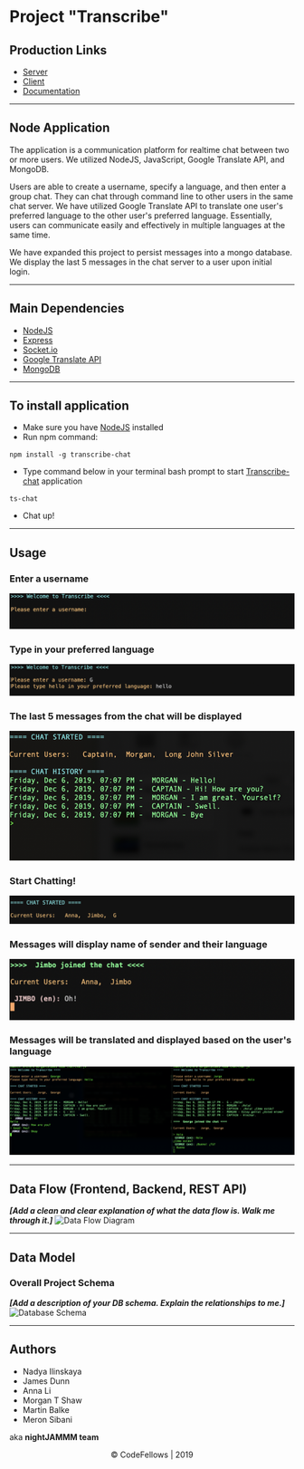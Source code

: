 # Project "Transcribe"
## Production Links

* [Server](https://transcribe-jamm.herokuapp.com) 
* [Client](https://www.npmjs.com/package/transcribe-chat)
* [Documentation](https://n14-transcribe.herokuapp.com/docs/)

---------------------------------
## Node Application

The application is a communication platform for realtime chat between two or more users. We utilized NodeJS, JavaScript, Google Translate API, and MongoDB. 

Users are able to create a username, specify a language, and then enter a group chat. They can chat through command line to other users in the same chat server. We have utilized Google Translate API to translate one user's preferred language to the other user's preferred language. Essentially, users can communicate easily and effectively in multiple languages at the same time. 

We have expanded this project to persist messages into a mongo database. We display the last 5 messages in the chat server to a user upon initial login. 

---------------------------------

## Main Dependencies

- [NodeJS](https://nodejs.org/en/)
- [Express](https://expressjs.com/) 
- [Socket.io](https://socket.io/)
- [Google Translate API](https://www.npmjs.com/package/google-translate)
- [MongoDB](https://www.mongodb.com/) 

---------------------------------
## To install application
* Make sure you have [NodeJS](https://nodejs.org/en/) installed
* Run npm command:
```
npm install -g transcribe-chat
```
* Type command below in your terminal bash prompt to start [Transcribe-chat](https://www.npmjs.com/package/transcribe-chat) application

```
ts-chat
``` 
* Chat up!

---------------------------------

## Usage

### Enter a username
![username](./images/enterUsername.png)

### Type in your preferred language
![Language](./images/hello.png)

### The last 5 messages from the chat will be displayed
![database](./images/chathistory.png)

### Start Chatting!
![3users](./images/Chatstarted.png)

### Messages will display name of sender and their language
![newuserNotification](./images/examplemessage.png)

### Messages will be translated and displayed based on the user's language
![TranslationDemo](./images/Translation.png)

---------------------------
## Data Flow (Frontend, Backend, REST API)
***[Add a clean and clear explanation of what the data flow is. Walk me through it.]***
![Data Flow Diagram](/assets/img/Flowchart.png)

---------------------------
## Data Model

### Overall Project Schema
***[Add a description of your DB schema. Explain the relationships to me.]***
![Database Schema](/assets/img/ERD.png)

---------------------------


## Authors
* Nadya Ilinskaya
* James Dunn
* Anna Li
* Morgan T Shaw
* Martin Balke
* Meron Sibani

aka **nightJAMMM team**

 <center>© CodeFellows | 2019</center>
